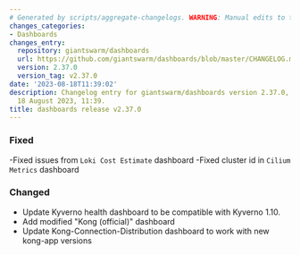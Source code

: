 ```yaml
---
# Generated by scripts/aggregate-changelogs. WARNING: Manual edits to this files will be overwritten.
changes_categories:
- Dashboards
changes_entry:
  repository: giantswarm/dashboards
  url: https://github.com/giantswarm/dashboards/blob/master/CHANGELOG.md#2370---2023-08-18
  version: 2.37.0
  version_tag: v2.37.0
date: '2023-08-18T11:39:02'
description: Changelog entry for giantswarm/dashboards version 2.37.0, published on
  18 August 2023, 11:39.
title: dashboards release v2.37.0
---
```


### Fixed
-Fixed issues from `Loki Cost Estimate` dashboard
-Fixed cluster id in `Cilium Metrics` dashboard
### Changed
- Update Kyverno health dashboard to be compatible with Kyverno 1.10.
- Add modified "Kong (official)" dashboard
- Update Kong-Connection-Distribution dashboard to work with new kong-app versions
